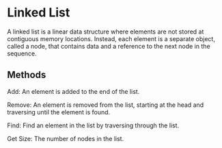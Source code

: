 # Linked List

A linked list is a linear data structure where elements are not stored at contiguous memory locations. Instead, each element is a separate object, called a node, that contains data and a reference to the next node in the sequence.

## Methods

Add: An element is added to the end of the list.

Remove: An element is removed from the list, starting at the head and traversing until the element is found.

Find: Find an element in the list by traversing through the list.

Get Size: The number of nodes in the list.
